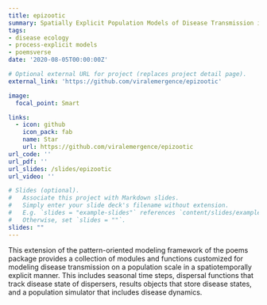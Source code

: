 ```yaml
---
title: epizootic
summary: Spatially Explicit Population Models of Disease Transmission in Wildlife
tags: 
- disease ecology
- process-explicit models
- poemsverse
date: '2020-08-05T00:00:00Z'

# Optional external URL for project (replaces project detail page).
external_link: 'https://github.com/viralemergence/epizootic'

image:
  focal_point: Smart

links:
  - icon: github
    icon_pack: fab
    name: Star
    url: https://github.com/viralemergence/epizootic
url_code: ''
url_pdf: ''
url_slides: /slides/epizootic
url_video: ''

# Slides (optional).
#   Associate this project with Markdown slides.
#   Simply enter your slide deck's filename without extension.
#   E.g. `slides = "example-slides"` references `content/slides/example-slides.md`.
#   Otherwise, set `slides = ""`.
slides: ""
---
```


This extension of the pattern-oriented modeling framework of the poems package
provides a collection of modules and functions customized for modeling disease transmission on a population scale in a spatiotemporally explicit manner. This includes seasonal time steps, dispersal functions that track disease state of dispersers, results objects that store disease states, and a population simulator that includes disease dynamics.